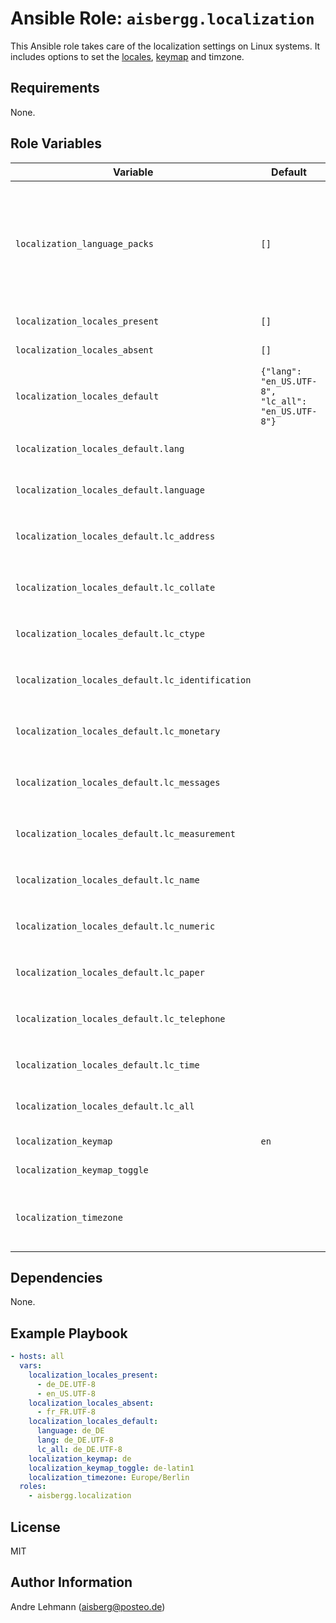 # Ansible Role: `aisbergg.localization`

This Ansible role takes care of the localization settings on Linux systems. It includes options to set the [locales](https://wiki.archlinux.org/index.php/locale), [keymap](https://wiki.archlinux.org/index.php/Keyboard_configuration_in_console) and timzone.

## Requirements

None.

## Role Variables

| Variable | Default | Comments |
|----------|---------|----------|
| `localization_language_packs` | `[]` | List of language packs to be installed. For Debian distributions package names are: `language-pack-*` and for CentOS 8 `glibc-langpack-*` |
| `localization_locales_present` | `[]` | List of locales to be present. |
| `localization_locales_absent` | `[]` | List of locales to be absent. |
| `localization_locales_default` | `{"lang": "en_US.UTF-8", "lc_all": "en_US.UTF-8"}` | Mapping of default locales variables. |
| `localization_locales_default.lang` |  | `LANG` variable. See [man pages](http://man7.org/linux/man-pages/man7/locale.7.html) for information. |
| `localization_locales_default.language` |  | `LANGUAGE` variable. See [man pages](http://man7.org/linux/man-pages/man7/locale.7.html) for information. |
| `localization_locales_default.lc_address` |  | `LC_ADDRESS` variable. See [man pages](http://man7.org/linux/man-pages/man7/locale.7.html) for information. |
| `localization_locales_default.lc_collate` |  | `LC_COLLATE` variable. See [man pages](http://man7.org/linux/man-pages/man7/locale.7.html) for information. |
| `localization_locales_default.lc_ctype` |  | `LC_CTYPE` variable. See [man pages](http://man7.org/linux/man-pages/man7/locale.7.html) for information. |
| `localization_locales_default.lc_identification` |  | `LC_IDENTIFICATION` variable. See [man pages](http://man7.org/linux/man-pages/man7/locale.7.html) for information. |
| `localization_locales_default.lc_monetary` |  | `LC_MONETARY` variable. See [man pages](http://man7.org/linux/man-pages/man7/locale.7.html) for information. |
| `localization_locales_default.lc_messages` |  | `LC_MESSAGES` variable. See [man pages](http://man7.org/linux/man-pages/man7/locale.7.html) for information. |
| `localization_locales_default.lc_measurement` |  | `LC_MEASUREMENT` variable. See [man pages](http://man7.org/linux/man-pages/man7/locale.7.html) for information. |
| `localization_locales_default.lc_name` |  | `LC_NAME` variable. See [man pages](http://man7.org/linux/man-pages/man7/locale.7.html) for information. |
| `localization_locales_default.lc_numeric` |  | `LC_NUMERIC` variable. See [man pages](http://man7.org/linux/man-pages/man7/locale.7.html) for information. |
| `localization_locales_default.lc_paper` |  | `LC_PAPER` variable. See [man pages](http://man7.org/linux/man-pages/man7/locale.7.html) for information. |
| `localization_locales_default.lc_telephone` |  | `LC_TELEPHONE` variable. See [man pages](http://man7.org/linux/man-pages/man7/locale.7.html) for information. |
| `localization_locales_default.lc_time` |  | `LC_TIME` variable. See [man pages](http://man7.org/linux/man-pages/man7/locale.7.html) for information. |
| `localization_locales_default.lc_all` |  | `LC_ALL` variable. See [man pages](http://man7.org/linux/man-pages/man7/locale.7.html) for information. |
| `localization_keymap` | `en` | The keymap to be set. |
| `localization_keymap_toggle` | | The alternative keymap to be set. |
| `localization_timezone` |  | The timezone to be set. If left empty, the timezone stays untouched. |

## Dependencies

None.

## Example Playbook

```yaml
- hosts: all
  vars: 
    localization_locales_present:
      - de_DE.UTF-8
      - en_US.UTF-8
    localization_locales_absent:
      - fr_FR.UTF-8
    localization_locales_default:
      language: de_DE
      lang: de_DE.UTF-8
      lc_all: de_DE.UTF-8
    localization_keymap: de
    localization_keymap_toggle: de-latin1
    localization_timezone: Europe/Berlin
  roles:
    - aisbergg.localization
```

## License

MIT

## Author Information

Andre Lehmann (aisberg@posteo.de)
